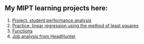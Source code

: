 ## My MIPT learning projects here:

1. [Project: student performance analysis](https://github.com/drSever/drSever_data_science/tree/main/MIPT/01_project)
2. [Practice: linear regression using the method of least squares](https://github.com/drSever/drSever_data_science/tree/main/MIPT/02_project)
3. [Functions](https://github.com/drSever/drSever_data_science/tree/main/MIPT/03_project)
4. [Job analysis from HeadHunter](https://github.com/drSever/drSever_data_science/tree/main/MIPT/04_project)


